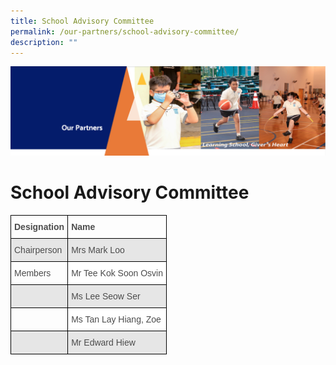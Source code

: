 ```yaml
---
title: School Advisory Committee
permalink: /our-partners/school-advisory-committee/
description: ""
---
```


![](/images/OurPartners.png)

School Advisory Committee
=========================

<style type="text/css">
.tg  {border-collapse:collapse;border-spacing:0;}
.tg td{border-color:black;border-style:solid;border-width:1px;font-family:Arial, sans-serif;font-size:14px;
  overflow:hidden;padding:10px 5px;word-break:normal;}
.tg th{border-color:black;border-style:solid;border-width:1px;font-family:Arial, sans-serif;font-size:14px;
  font-weight:normal;overflow:hidden;padding:10px 5px;word-break:normal;}
.tg .tg-q6nq{color:#4C4C4C;text-align:left;vertical-align:top}
.tg .tg-br2o{background-color:#E6E6E6;color:#4C4C4C;text-align:left;vertical-align:top}
.tg .tg-gpqx{color:#4C4C4C;font-weight:bold;text-align:left;vertical-align:top}
.tg .tg-749n{background-color:#FFF;color:#4C4C4C;text-align:left;vertical-align:top}
</style>
<table class="tg">
<thead>
  <tr>
    <th class="tg-gpqx">Designation</th>
    <th class="tg-gpqx">Name</th>
  </tr>
</thead>
<tbody>
  <tr>
    <td class="tg-br2o">Chairperson</td>
    <td class="tg-br2o">Mrs Mark Loo</td>
  </tr>
  <tr>
    <td class="tg-q6nq">Members</td>
    <td class="tg-749n"><span style="background-color:#FFF">Mr Tee Kok Soon Osvin</span><br></td>
  </tr>
  <tr>
    <td class="tg-br2o"></td>
    <td class="tg-br2o">Ms Lee Seow Ser<br></td>
  </tr>
  <tr>
    <td class="tg-q6nq"></td>
    <td class="tg-749n"><span style="background-color:#FFF">Ms Tan Lay Hiang, Zoe</span><br></td>
  </tr>
  <tr>
    <td class="tg-br2o"></td>
    <td class="tg-br2o">Mr Edward Hiew</td>
  </tr>
</tbody>
</table>